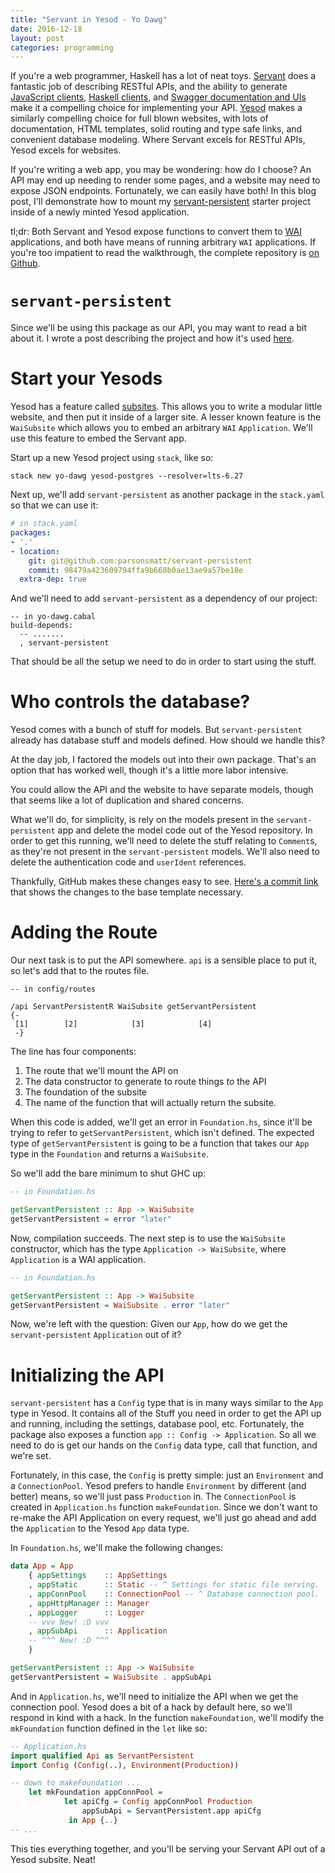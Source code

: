 ```yaml
---
title: "Servant in Yesod - Yo Dawg"
date: 2016-12-18
layout: post
categories: programming
---
```


If you're a web programmer, Haskell has a lot of neat toys.
[Servant](http://haskell-servant.readthedocs.io/en/stable/) does a fantastic job of describing RESTful APIs, and the ability to generate [JavaScript clients](http://haskell-servant.readthedocs.io/en/stable/tutorial/Javascript.html), [Haskell clients](http://haskell-servant.readthedocs.io/en/stable/tutorial/Client.html), and [Swagger documentation and UIs](https://haskell-servant.github.io/posts/2016-02-06-servant-swagger.html) make it a compelling choice for implementing your API.
[Yesod](http://www.yesodweb.com/) makes a similarly compelling choice for full blown websites, with lots of documentation, HTML templates, solid routing and type safe links, and convenient database modeling.
Where Servant excels for RESTful APIs, Yesod excels for websites.

If you're writing a web app, you may be wondering: how do I choose?
An API may end up needing to render some pages, and a website may need to expose JSON endpoints.
Fortunately, we can easily have both!
In this blog post, I'll demonstrate how to mount my [servant-persistent](https://github.com/parsonsmatt/servant-persistent) starter project inside of a newly minted Yesod application.

tl;dr: Both Servant and Yesod expose functions to convert them to [WAI](https://hackage.haskell.org/package/wai) applications, and both have means of running arbitrary `WAI` applications.
If you're too impatient to read the walkthrough, the complete repository is [on Github](https://github.com/parsonsmatt/yo-dawg).

# `servant-persistent`

Since we'll be using this package as our API, you may want to read a bit about it. 
I wrote a post describing the project and how it's used [here](http://www.overcoming.software/2016/07/08/servant-persistent_updated.html).

# Start your Yesods

Yesod has a feature called [subsites](http://www.yesodweb.com/book/creating-a-subsite).
This allows you to write a modular little website, and then put it inside of a larger site.
A lesser known feature is the `WaiSubsite` which allows you to embed an arbitrary `WAI` `Application`.
We'll use this feature to embed the Servant app.

Start up a new Yesod project using `stack`, like so:

```
stack new yo-dawg yesod-postgres --resolver=lts-6.27
```

Next up, we'll add `servant-persistent` as another package in the `stack.yaml` so that we can use it:

```yaml
# in stack.yaml
packages:
- '.'
- location:
    git: git@github.com:parsonsmatt/servant-persistent
    commit: 98479a423609794ffa9b668b0ae13ae9a57be18e
  extra-dep: true
```

And we'll need to add `servant-persistent` as a dependency of our project:

```
-- in yo-dawg.cabal
build-depends:
  -- .......
  , servant-persistent
```

That should be all the setup we need to do in order to start using the stuff.

# Who controls the database?

Yesod comes with a bunch of stuff for models.
But `servant-persistent` already has database stuff and models defined.
How should we handle this?

At the day job, I factored the models out into their own package.
That's an option that has worked well, though it's a little more labor intensive.

You could allow the API and the website to have separate models, though that seems like a lot of duplication and shared concerns.

What we'll do, for simplicity, is rely on the models present in the `servant-persistent` app and delete the model code out of the Yesod repository.
In order to get this running, we'll need to delete the stuff relating to `Comment`s, as they're not present in the `servant-persistent` models.
We'll also need to delete the authentication code and `userIdent` references.

Thankfully, GitHub makes these changes easy to see. [Here's a commit link](https://github.com/parsonsmatt/yo-dawg/commit/03ecf35fcc7322f4aeddc1b145195bcfe791c6a7) that shows the changes to the base template necessary.

# Adding the Route

Our next task is to put the API somewhere.
`api` is a sensible place to put it, so let's add that to the routes file.

```
-- in config/routes

/api ServantPersistentR WaiSubsite getServantPersistent
{-
 [1]        [2]            [3]            [4]
 -}
```

The line has four components:

1. The route that we'll mount the API on
2. The data constructor to generate to route things *to* the API
3. The foundation of the subsite
4. The name of the function that will actually return the subsite.

When this code is added, we'll get an error in `Foundation.hs`, since it'll be trying to refer to `getServantPersistent`, which isn't defined.
The expected type of `getServantPersistent` is going to be a function that takes our `App` type in the `Foundation` and returns a `WaiSubsite`.

So we'll add the bare minimum to shut GHC up:

```haskell
-- in Foundation.hs

getServantPersistent :: App -> WaiSubsite
getServantPersistent = error "later"
```

Now, compilation succeeds.
The next step is to use the `WaiSubsite` constructor, which has the type `Application -> WaiSubsite`, where `Application` is a WAI application.

```haskell
-- in Foundation.hs

getServantPersistent :: App -> WaiSubsite
getServantPersistent = WaiSubsite . error "later"
```

Now, we're left with the question: Given our `App`, how do we get the `servant-persistent` `Application` out of it?

# Initializing the API

`servant-persistent` has a `Config` type that is in many ways similar to the `App` type in Yesod.
It contains all of the Stuff you need in order to get the API up and running, including the settings, database pool, etc.
Fortunately, the package also exposes a function `app :: Config -> Application`.
So all we need to do is get our hands on the `Config` data type, call that function, and we're set.

Fortunately, in this case, the `Config` is pretty simple: just an `Environment` and a `ConnectionPool`.
Yesod prefers to handle `Environment` by different (and better) means, so we'll just pass `Production` in.
The `ConnectionPool` is created in `Application.hs` function `makeFoundation`. 
Since we don't want to re-make the API Application on every request, we'll just go ahead and add the `Application` to the Yesod `App` data type.

In `Foundation.hs`, we'll make the following changes:

```haskell
data App = App
    { appSettings    :: AppSettings
    , appStatic      :: Static -- ^ Settings for static file serving.
    , appConnPool    :: ConnectionPool -- ^ Database connection pool.
    , appHttpManager :: Manager
    , appLogger      :: Logger
    -- vvv New! :D vvv
    , appSubApi      :: Application
    -- ^^^ New! :D ^^^
    }

getServantPersistent :: App -> WaiSubsite
getServantPersistent = WaiSubsite . appSubApi
```

And in `Application.hs`, we'll need to initialize the API when we get the connection pool.
Yesod does a bit of a hack by default here, so we'll respond in kind with a hack.
In the function `makeFoundation`, we'll modify the `mkFoundation` function defined in the `let` like so:

```haskell
-- Application.hs
import qualified Api as ServantPersistent
import Config (Config(..), Environment(Production))

-- down to makeFoundation ...
    let mkFoundation appConnPool = 
            let apiCfg = Config appConnPool Production
                appSubApi = ServantPersistent.app apiCfg
             in App {..}
-- ...
```

This ties everything together, and you'll be serving your Servant API out of a Yesod subsite.
Neat!
